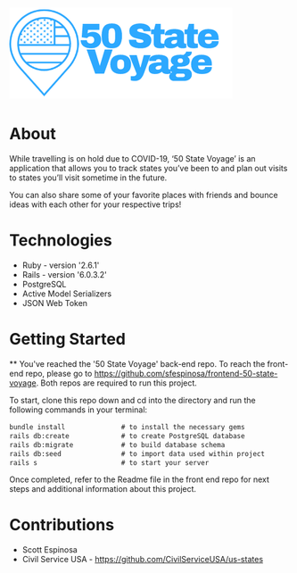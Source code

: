 # <img src='./db/50-state-voyage-blue.png' alt='app logo'/>

# About
While travelling is on hold due to COVID-19, ‘50 State Voyage’ is an application that allows you to track states you’ve been to and plan out visits to states you’ll visit sometime in the future.

You can also share some of your favorite places with friends and bounce ideas with each other for your respective trips!

# Technologies

* Ruby - version '2.6.1'
* Rails - version '6.0.3.2'
* PostgreSQL
* Active Model Serializers
* JSON Web Token

# Getting Started
** You've reached the '50 State Voyage' back-end repo. To reach the front-end repo, please go to <a href='https://github.com/sfespinosa/frontend-50-state-voyage'>https://github.com/sfespinosa/frontend-50-state-voyage</a>. Both repos are required to run this project.

To start, clone this repo down and cd into the directory and run the following commands in your terminal:

    bundle install              # to install the necessary gems
    rails db:create             # to create PostgreSQL database
    rails db:migrate            # to build database schema
    rails db:seed               # to import data used within project
    rails s                     # to start your server

Once completed, refer to the Readme file in the front end repo for next steps and additional information about this project.

# Contributions

* Scott Espinosa 
* Civil Service USA - https://github.com/CivilServiceUSA/us-states
